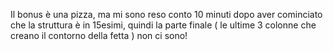 Il bonus è una pizza, ma mi sono reso conto 10 minuti dopo aver cominciato che la struttura è in 15esimi, quindi la parte finale ( le ultime 3 colonne che creano il contorno della fetta ) non ci sono!
